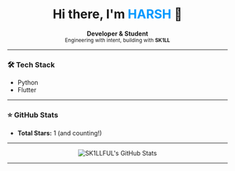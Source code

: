 <h1 align="center">Hi there, I'm <span style="color:#0099FF;">HARSH</span> 👋</h1>

<p align="center">
  <b>Developer & Student</b> <br>
  <sub>Engineering with intent, building with <b>SK1LL</b></sub>
</p>

---

### 🛠️ Tech Stack

- Python 
- Flutter 

---

### ⭐ GitHub Stats

- **Total Stars:** 1 (and counting!)

---
<p align="center">
  <img src="https://github-readme-stats.vercel.app/api?username=SK1LLFUL&show_icons=true&theme=radical" alt="SK1LLFUL's GitHub Stats" />
</p>

---
